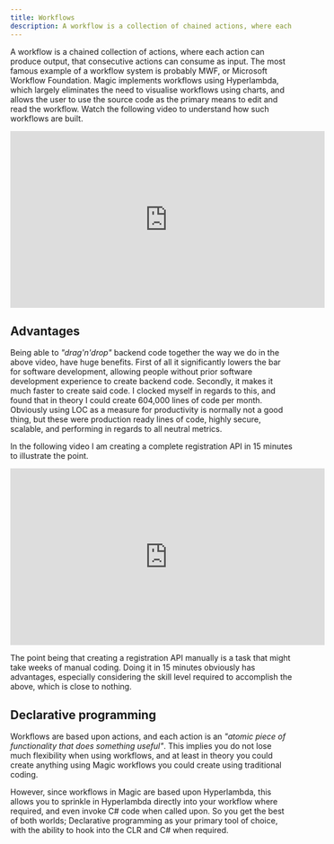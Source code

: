 ```yaml
---
title: Workflows
description: A workflow is a collection of chained actions, where each action can take as input the output produced by previous actions.
---
```


A workflow is a chained collection of actions, where each action can produce output, that consecutive actions can consume as input. The most famous example of a workflow system is probably MWF, or Microsoft Workflow Foundation. Magic implements workflows using Hyperlambda, which largely eliminates the need to visualise workflows using charts, and allows the user to use the source code as the primary means to edit and read the workflow. Watch the following video to understand how such workflows are built.

<iframe style="margin-left: auto; margin-right: auto; width: 560px; max-with: 100%; display: block;" width="560" height="315" src="https://www.youtube.com/embed/ITz1ASqsWoM" frameborder="0" allow="autoplay; encrypted-media" allowfullscreen></iframe>

## Advantages

Being able to _"drag'n'drop"_ backend code together the way we do in the above video, have huge benefits. First of all it significantly lowers the bar for software development, allowing people without prior software development experience to create backend code. Secondly, it makes it much faster to create said code. I clocked myself in regards to this, and found that in theory I could create 604,000 lines of code per month. Obviously using LOC as a measure for productivity is normally not a good thing, but these were production ready lines of code, highly secure, scalable, and performing in regards to all neutral metrics.

In the following video I am creating a complete registration API in 15 minutes to illustrate the point.

<iframe style="margin-left: auto; margin-right: auto; width: 560px; max-with: 100%; display: block;" width="560" height="315" src="https://www.youtube.com/embed/Ntunzh-DdaY" frameborder="0" allow="autoplay; encrypted-media" allowfullscreen></iframe>

The point being that creating a registration API manually is a task that might take weeks of manual coding. Doing it in 15 minutes obviously has advantages, especially considering the skill level required to accomplish the above, which is close to nothing.

## Declarative programming

Workflows are based upon actions, and each action is an _"atomic piece of functionality that does something useful"_. This implies you do not lose much flexibility when using workflows, and at least in theory you could create anything using Magic workflows you could create using traditional coding.

However, since workflows in Magic are based upon Hyperlambda, this allows you to sprinkle in Hyperlambda directly into your workflow where required, and even invoke C# code when called upon. So you get the best of both worlds; Declarative programming as your primary tool of choice, with the ability to hook into the CLR and C# when required.
